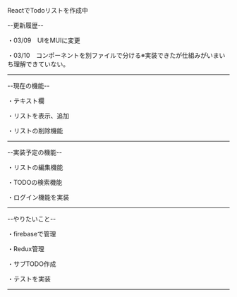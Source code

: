 ReactでTodoリストを作成中

--更新履歴--

・03/09　UIをMUIに変更

・03/10　コンポーネントを別ファイルで分ける※実装できたが仕組みがいまいち理解できていない。

--------------------------

--現在の機能--

・テキスト欄

・リストを表示、追加

・リストの削除機能

--------------------------

--実装予定の機能--

・リストの編集機能

・TODOの検索機能

・ログイン機能を実装

-------------------------

--やりたいこと--

・firebaseで管理

・Redux管理

・サブTODO作成

・テストを実装

-----------------------------------

